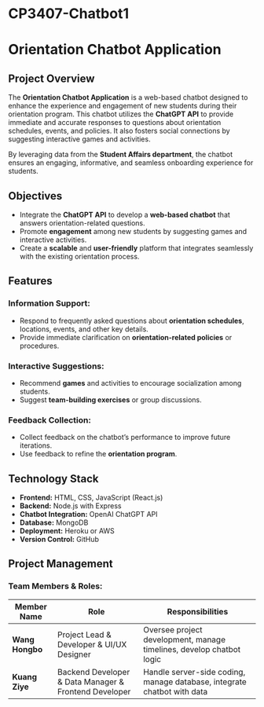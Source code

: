 # CP3407-Chatbot1
# Orientation Chatbot Application

## Project Overview
The **Orientation Chatbot Application** is a web-based chatbot designed to enhance the experience and engagement of new students during their orientation program. This chatbot utilizes the **ChatGPT API** to provide immediate and accurate responses to questions about orientation schedules, events, and policies. It also fosters social connections by suggesting interactive games and activities.

By leveraging data from the **Student Affairs department**, the chatbot ensures an engaging, informative, and seamless onboarding experience for students.


## Objectives
- Integrate the **ChatGPT API** to develop a **web-based chatbot** that answers orientation-related questions.
- Promote **engagement** among new students by suggesting games and interactive activities.
- Create a **scalable** and **user-friendly** platform that integrates seamlessly with the existing orientation process.

## Features


### Information Support:
- Respond to frequently asked questions about **orientation schedules**, locations, events, and other key details.
- Provide immediate clarification on **orientation-related policies** or procedures.

### Interactive Suggestions:
- Recommend **games** and activities to encourage socialization among students.
- Suggest **team-building exercises** or group discussions.

### Feedback Collection:
- Collect feedback on the chatbot’s performance to improve future iterations.
- Use feedback to refine the **orientation program**.


## Technology Stack
- **Frontend:** HTML, CSS, JavaScript (React.js)
- **Backend:** Node.js with Express
- **Chatbot Integration:** OpenAI ChatGPT API
- **Database:** MongoDB
- **Deployment:** Heroku or AWS
- **Version Control:** GitHub


## Project Management

### Team Members & Roles:

| **Member Name**  | **Role**                                             | **Responsibilities**                                               |
|------------------|------------------------------------------------------|--------------------------------------------------------------------|
| **Wang Hongbo**  | Project Lead & Developer & UI/UX Designer            | Oversee project development, manage timelines, develop chatbot logic |
| **Kuang Ziye**   | Backend Developer & Data Manager & Frontend Developer| Handle server-side coding, manage database, integrate chatbot with data |